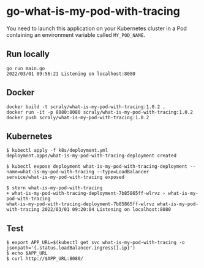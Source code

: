 # go-what-is-my-pod-with-tracing

You need to launch this application on your Kubernetes cluster in a Pod containing an environment variable called `MY_POD_NAME`.

## Run locally

```
go run main.go
2022/03/01 09:56:21 Listening on localhost:8080
```

## Docker

```
docker build -t scraly/what-is-my-pod-with-tracing:1.0.2 .
docker run -it -p 8080:8080 scraly/what-is-my-pod-with-tracing:1.0.2
docker push scraly/what-is-my-pod-with-tracing:1.0.2
```

## Kubernetes

```
$ kubectl apply -f k8s/deployment.yml
deployment.apps/what-is-my-pod-with-tracing-deployment created

$ kubectl expose deployment what-is-my-pod-with-tracing-deployment --name=what-is-my-pod-with-tracing --type=LoadBalancer
service/what-is-my-pod-with-tracing exposed

$ stern what-is-my-pod-with-tracing
+ what-is-my-pod-with-tracing-deployment-7b85865ff-wlrvz › what-is-my-pod-with-tracing
what-is-my-pod-with-tracing-deployment-7b85865ff-wlrvz what-is-my-pod-with-tracing 2022/03/01 09:20:04 Listening on localhost:8080
```

## Test

```
$ export APP_URL=$(kubectl get svc what-is-my-pod-with-tracing -o jsonpath='{.status.loadBalancer.ingress[].ip}')
$ echo $APP_URL
$ curl http://$APP_URL:8080/
```